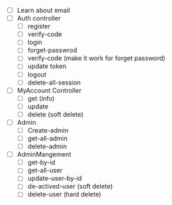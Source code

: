 - [ ] Learn about email 
- [ ] Auth controller 
	- [ ] register
	- [ ] verify-code
	- [ ] login
	- [ ] forget-passwrod
	- [ ] verify-code (make it work for forget password)
	- [ ] update token 
	- [ ] logout
	- [ ] delete-all-session
- [ ] MyAccount Controller
	- [ ] get (info)
	- [ ] update
	- [ ] delete (soft delete)
- [ ] Admin
	- [ ] Create-admin
	- [ ] get-all-admin
	- [ ] delete-admin
- [ ] AdminMangement
	- [ ] get-by-id
	- [ ] get-all-user
	- [ ] update-user-by-id
	- [ ] de-actived-user (soft delete)
	- [ ] delete-user (hard delete)